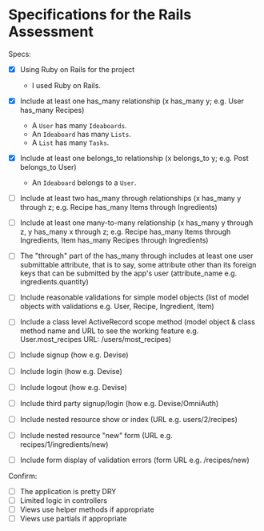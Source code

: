 # Specifications for the Rails Assessment

Specs:
- [x] Using Ruby on Rails for the project
  - I used Ruby on Rails.

- [x] Include at least one has_many relationship (x has_many y; e.g. User has_many Recipes)
  - A `User` has many `Ideaboards`.
  - An `Ideaboard` has many `Lists`.
  - A `List` has many `Tasks`.

- [x] Include at least one belongs_to relationship (x belongs_to y; e.g. Post belongs_to User)
  - An `Ideaboard` belongs to a `User`.

- [ ] Include at least two has_many through relationships (x has_many y through z; e.g. Recipe has_many Items through Ingredients)

- [ ] Include at least one many-to-many relationship (x has_many y through z, y has_many x through z; e.g. Recipe has_many Items through Ingredients, Item has_many Recipes through Ingredients)

- [ ] The "through" part of the has_many through includes at least one user submittable attribute, that is to say, some attribute other than its foreign keys that can be submitted by the app's user (attribute_name e.g. ingredients.quantity)

- [ ] Include reasonable validations for simple model objects (list of model objects with validations e.g. User, Recipe, Ingredient, Item)

- [ ] Include a class level ActiveRecord scope method (model object & class method name and URL to see the working feature e.g. User.most_recipes URL: /users/most_recipes)

- [ ] Include signup (how e.g. Devise)
- [ ] Include login (how e.g. Devise)
- [ ] Include logout (how e.g. Devise)

- [ ] Include third party signup/login (how e.g. Devise/OmniAuth)

- [ ] Include nested resource show or index (URL e.g. users/2/recipes)

- [ ] Include nested resource "new" form (URL e.g. recipes/1/ingredients/new)

- [ ] Include form display of validation errors (form URL e.g. /recipes/new)

Confirm:
- [ ] The application is pretty DRY
- [ ] Limited logic in controllers
- [ ] Views use helper methods if appropriate
- [ ] Views use partials if appropriate
